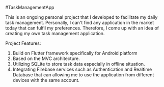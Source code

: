 #TaskManagementApp

This is an ongoing personal project that I developed to facilitate my daily task management. Personally, I can't find any application in the market today that can fulfil my preferences. Therefore, I come up with an idea of creating my own task management application.

Project Features:

1. Build on Flutter framework specifically for Android platform
2. Based on the MVC architecture.
3. Utilizing SQLite to store task data especially in offline situation.
4. Integrating Firebase services such as Authentication and Realtime Database that can allowing me to use the application from different devices with the same account.
